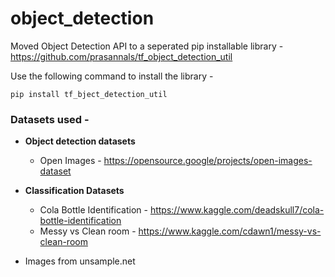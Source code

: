 # object_detection

Moved Object Detection API to a seperated pip installable library - https://github.com/prasannals/tf_object_detection_util

Use the following command to install the library - 

```
pip install tf_bject_detection_util
```

### Datasets used - 

* <strong>Object detection datasets</strong>
  * Open Images - https://opensource.google/projects/open-images-dataset

* <strong>Classification Datasets</strong>
  * Cola Bottle Identification - https://www.kaggle.com/deadskull7/cola-bottle-identification
  * Messy vs Clean room - https://www.kaggle.com/cdawn1/messy-vs-clean-room

* Images from unsample.net
